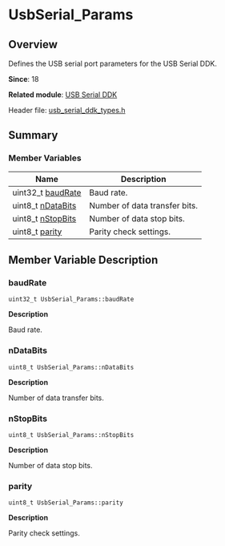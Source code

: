 # UsbSerial_Params


## Overview

Defines the USB serial port parameters for the USB Serial DDK.

**Since**: 18

**Related module**: [USB Serial DDK](_serial_ddk.md)

Header file: [usb_serial_ddk_types.h](usb__serial__ddk__types_8h.md)


## Summary


### Member Variables

| Name| Description| 
| -------- | -------- |
| uint32_t [baudRate](#baudrate) | Baud rate.| 
| uint8_t [nDataBits](#ndatabits) | Number of data transfer bits.| 
| uint8_t [nStopBits](#nstopbits) | Number of data stop bits.| 
| uint8_t [parity](#parity) | Parity check settings.| 


## Member Variable Description


### baudRate

```
uint32_t UsbSerial_Params::baudRate
```

**Description**

Baud rate.


### nDataBits

```
uint8_t UsbSerial_Params::nDataBits
```

**Description**

Number of data transfer bits.


### nStopBits

```
uint8_t UsbSerial_Params::nStopBits
```

**Description**

Number of data stop bits.


### parity

```
uint8_t UsbSerial_Params::parity
```

**Description**

Parity check settings.
